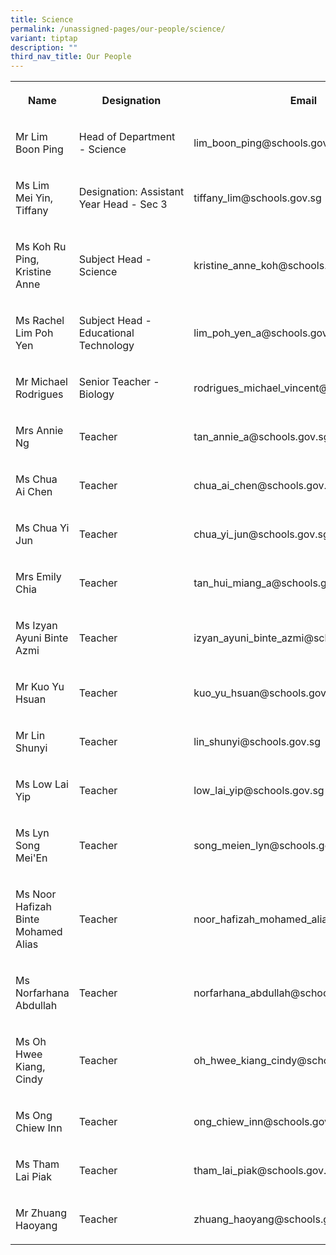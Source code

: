 ```yaml
---
title: Science
permalink: /unassigned-pages/our-people/science/
variant: tiptap
description: ""
third_nav_title: Our People
---
```

<p></p><table><tbody><tr><th rowspan="1" colspan="1"><p>Name</p></th><th rowspan="1" colspan="1"><p>Designation</p></th><th rowspan="1" colspan="1"><p>Email</p></th></tr><tr><td rowspan="1" colspan="1"><p>Mr Lim Boon Ping</p></td><td rowspan="1" colspan="1"><p>Head of Department - Science</p></td><td rowspan="1" colspan="1"><p>lim_boon_ping@schools.gov.sg</p></td></tr><tr><td rowspan="1" colspan="1"><p>Ms Lim Mei Yin, Tiffany</p></td><td rowspan="1" colspan="1"><p>Designation:&nbsp;Assistant Year Head - Sec 3</p></td><td rowspan="1" colspan="1"><p>tiffany_lim@schools.gov.sg</p></td></tr><tr><td rowspan="1" colspan="1"><p>Ms Koh Ru Ping, Kristine Anne</p></td><td rowspan="1" colspan="1"><p>Subject Head - Science</p></td><td rowspan="1" colspan="1"><p>kristine_anne_koh@schools.gov.sg</p></td></tr><tr><td rowspan="1" colspan="1"><p>Ms Rachel Lim Poh Yen</p></td><td rowspan="1" colspan="1"><p>Subject Head - Educational Technology</p></td><td rowspan="1" colspan="1"><p>lim_poh_yen_a@schools.gov.sg</p></td></tr><tr><td rowspan="1" colspan="1"><p>Mr Michael Rodrigues</p></td><td rowspan="1" colspan="1"><p>Senior Teacher - Biology</p></td><td rowspan="1" colspan="1"><p>rodrigues_michael_vincent@schools.gov.sg</p></td></tr><tr><td rowspan="1" colspan="1"><p>Mrs Annie Ng</p></td><td rowspan="1" colspan="1"><p>Teacher</p></td><td rowspan="1" colspan="1"><p>tan_annie_a@schools.gov.sg</p></td></tr><tr><td rowspan="1" colspan="1"><p>Ms Chua Ai Chen</p></td><td rowspan="1" colspan="1"><p>Teacher</p></td><td rowspan="1" colspan="1"><p>chua_ai_chen@schools.gov.sg</p></td></tr><tr><td rowspan="1" colspan="1"><p>Ms Chua Yi Jun</p></td><td rowspan="1" colspan="1"><p>Teacher</p></td><td rowspan="1" colspan="1"><p>chua_yi_jun@schools.gov.sg</p></td></tr><tr><td rowspan="1" colspan="1"><p>Mrs Emily Chia</p></td><td rowspan="1" colspan="1"><p>Teacher</p></td><td rowspan="1" colspan="1"><p>tan_hui_miang_a@schools.gov.sg</p></td></tr><tr><td rowspan="1" colspan="1"><p>Ms Izyan Ayuni Binte Azmi</p></td><td rowspan="1" colspan="1"><p>Teacher</p></td><td rowspan="1" colspan="1"><p>izyan_ayuni_binte_azmi@schools.gov.sg</p></td></tr><tr><td rowspan="1" colspan="1"><p>Mr Kuo Yu Hsuan</p></td><td rowspan="1" colspan="1"><p>Teacher</p></td><td rowspan="1" colspan="1"><p>kuo_yu_hsuan@schools.gov.sg</p></td></tr><tr><td rowspan="1" colspan="1"><p>Mr Lin Shunyi</p></td><td rowspan="1" colspan="1"><p>Teacher</p></td><td rowspan="1" colspan="1"><p>lin_shunyi@schools.gov.sg</p></td></tr><tr><td rowspan="1" colspan="1"><p>Ms Low Lai Yip</p></td><td rowspan="1" colspan="1"><p>Teacher</p></td><td rowspan="1" colspan="1"><p>low_lai_yip@schools.gov.sg</p></td></tr><tr><td rowspan="1" colspan="1"><p>Ms Lyn Song Mei'En</p></td><td rowspan="1" colspan="1"><p>Teacher</p></td><td rowspan="1" colspan="1"><p>song_meien_lyn@schools.gov.sg</p></td></tr><tr><td rowspan="1" colspan="1"><p>Ms Noor Hafizah Binte Mohamed Alias</p></td><td rowspan="1" colspan="1"><p>Teacher</p></td><td rowspan="1" colspan="1"><p>noor_hafizah_mohamed_alias@schools.gov.sg</p></td></tr><tr><td rowspan="1" colspan="1"><p>Ms Norfarhana Abdullah</p></td><td rowspan="1" colspan="1"><p>Teacher</p></td><td rowspan="1" colspan="1"><p>norfarhana_abdullah@schools.gov.sg</p></td></tr><tr><td rowspan="1" colspan="1"><p>Ms Oh Hwee Kiang, Cindy</p></td><td rowspan="1" colspan="1"><p>Teacher</p></td><td rowspan="1" colspan="1"><p>oh_hwee_kiang_cindy@schools.gov.sg</p></td></tr><tr><td rowspan="1" colspan="1"><p>Ms Ong Chiew Inn</p></td><td rowspan="1" colspan="1"><p>Teacher</p></td><td rowspan="1" colspan="1"><p>ong_chiew_inn@schools.gov.sg</p></td></tr><tr><td rowspan="1" colspan="1"><p>Ms Tham Lai Piak</p></td><td rowspan="1" colspan="1"><p>Teacher</p></td><td rowspan="1" colspan="1"><p>tham_lai_piak@schools.gov.sg</p></td></tr><tr><td rowspan="1" colspan="1"><p>Mr Zhuang Haoyang</p></td><td rowspan="1" colspan="1"><p>Teacher</p></td><td rowspan="1" colspan="1"><p>zhuang_haoyang@schools.gov.sg</p></td></tr></tbody></table><p></p>